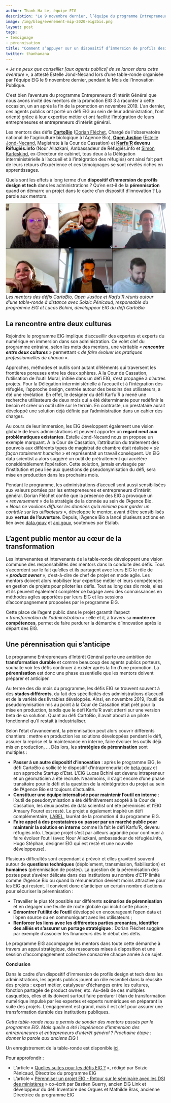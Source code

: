```yaml
---
author: Thanh Ha Le, équipe EIG
description: "Le 9 novembre dernier, l’équipe du programme Entrepreneurs d’Intérêt Général a organisé une table-ronde pendant laquelle plusieurs agents publics porteurs de défis EIG 3 ont été invités à raconter leur expérience, un an après la fin de la promotion en novembre 2019. Quels sont les enjeux de l’immersion de profils design et tech dans les administrations ? Quels en sont les bénéfices durables ? Qu’en est-il de la pérennisation des projets développés dans ce cadre ? Vous trouverez dans cet article les principaux apprentissages tirés de leurs témoignages."
image: /img/blog/evenement-mip-2020-eig3bis.png
layout: post
tags:
- témoignage
- pérennisation
title: "Comment s’appuyer sur un dispositif d’immersion de profils design et tech pour transformer son administration de façon pérenne ? La parole aux mentors de la promotion EIG 3"
twitter: thanhanana
---
```


« _Je ne peux que conseiller [aux agents publics] de se lancer dans cette aventure_ », a attesté Estelle Jond-Necand lors d’une table-ronde organisée par l’équipe EIG le 9 novembre dernier, pendant le Mois de l’Innovation Publique.

C’est bien l’aventure du programme Entrepreneurs d’Intérêt Général que nous avons invité des mentors de la promotion EIG 3 à raconter à cette occasion, un an après la fin de la promotion en novembre 2019. L’an dernier, ces agents publics ont porté un défi EIG au sein de leur administration, l’ont orienté grâce à leur expertise métier et ont facilité l’intégration de leurs entrepreneures et entrepreneurs d’intérêt général.

Les mentors des défis **[CartoBio](https://entrepreneur-interet-general.etalab.gouv.fr/defis/2019/cartobio.html)** ([Dorian Fléchet](https://entrepreneur-interet-general.etalab.gouv.fr/communaute/2019/dorian-flechet.html), Chargé de l'observatoire national de l'agriculture biologique à l’Agence Bio), **[Open Justice](https://entrepreneur-interet-general.etalab.gouv.fr/defis/2019/openjustice.html)** ([Estelle Jond-Necand](https://entrepreneur-interet-general.etalab.gouv.fr/communaute/2020/estelle-jond-necand.html), Magistrate à la Cour de Cassation) et **[Karfu’R](https://entrepreneur-interet-general.etalab.gouv.fr/defis/2019/karfur.html) devenu Réfugiés.info** (Nour Allazkani, Ambassadeur de Réfugiés.info et [Simon Karleskind](https://entrepreneur-interet-general.etalab.gouv.fr/communaute/2019/simon-karleskind.html), ex-Directeur de cabinet, tous deux à la Délégation interministérielle à l’accueil et à l’intégration des réfugiés) ont ainsi fait part de leurs retours d’expérience et ces témoignages se sont révélés riches en apprentissages.

Quels sont les effets à long terme d’un **dispositif d’immersion de profils design et tech** dans les administrations ? Qu’en est-il de la **pérennisation** quand on démarre un projet dans le cadre d’un dispositif d’innovation ? La parole aux mentors.

![Deux femmes et quatre hommes sont en visioconférence. Tous sourient.](/img/blog/evenement-mip-2020-eig3.png)
_Les mentors des défis CartoBio, Open Justice et Karfu’R réunis autour d’une table-ronde à distance avec Soizic Pénicaud, responsable du programme EIG et Lucas Bchini, développeur EIG du défi CartoBio_

## **La rencontre entre deux cultures**

Rejoindre le programme EIG implique d’accueillir des expertes et experts du numérique en immersion dans son administration. Ce volet clef du programme entraine, selon les mots des mentors, une véritable « **_rencontre entre deux cultures_** » permettant « _de faire évoluer les pratiques professionnelles de chacun_ ».

Approches, méthodes et outils sont autant d’éléments qui traversent les frontières poreuses entre les deux sphères. A la Cour de Cassation, l’utilisation de l’outil Mural, initiée dans un défi EIG, s’est propagée à d’autres projets. Pour la Délégation interministérielle à l’accueil et à l’intégration des réfugiés, l’approche design, centrée autour des besoins des utilisateurs, a été une révélation. En effet, le designer du défi Karfu’R a mené une recherche utilisateurs de deux mois qui a été déterminante pour redéfinir le besoin et créer un outil utile sur le terrain. En contraste, un prestataire aurait développé une solution déjà définie par l’administration dans un cahier des charges.

Au cours de leur immersion, les EIG développent également une vision globale de leurs administrations et peuvent apporter un **regard neuf aux problématiques existantes**. Estelle Jond-Necand nous en propose un exemple marquant. A la Cour de Cassation, l’attribution du traitement des pourvois aux différents types de magistrat de chambre était réalisée « _de façon totalement humaine_ » et représentait un travail conséquent. Un EIG data scientist a alors suggéré un outil de prétraitement qui accélère considérablement l’opération. Cette solution, jamais envisagée par l’institution et peu liée aux questions de pseudonymisation du défi, sera mise en production dans les prochains mois.

Pendant le programme, les administrations d’accueil sont aussi sensibilisées aux valeurs portées par les entrepreneures et entrepreneurs d’intérêt général. Dorian Fléchet confie que la présence des EIG a provoqué un « _renversement_ » de la stratégie de la donnée au sein de l’Agence Bio. « _Nous ne voulions diffuser les données qu’a minima pour garder un contrôle sur les utilisateurs_ », développe le mentor, avant d’être sensibilisés aux **vertus de l’ouverture**. Depuis, l’Agence Bio a lancé plusieurs actions en lien avec [data.gouv](https://www.data.gouv.fr/fr/) et [api.gouv](https://api.gouv.fr/), soutenues par Etalab.

## **L’agent public mentor au cœur de la transformation**

Les intervenantes et intervenants de la table-ronde développent une vision commune des responsabilités des mentors dans la conduite des défis. Tous s’accordent sur le fait qu’elles et ils partagent avec leurs EIG le rôle de « **_product owner_** », c’est-à-dire de chef de projet en mode agile. Les mentors doivent alors mobiliser leur expertise métier et leurs compétences en gestion de projets pour piloter les défis. Tout au long des dix mois, elles et ils peuvent également compléter ce bagage avec des connaissances en méthodes agiles apportées par leurs EIG et les sessions d’accompagnement proposées par le programme EIG.

Cette place de l’agent public dans le projet garantit l’aspect « _transformation de l’administration_ » : elle et il, à travers sa **montée en compétences**, permet de faire perdurer la démarche d’innovation après le départ des EIG.

## **Une pérennisation qui s’anticipe**

Le programme Entrepreneurs d’Intérêt Général porte une ambition de **transformation durable** et comme beaucoup des agents publics porteurs, souhaite voir les défis continuer à exister après la fin d’une promotion. La **pérennisation** est donc une phase essentielle que les mentors doivent préparer et anticiper.  

Au terme des dix mois du programme, les défis EIG se trouvent souvent à des **stades différents**, du fait des spécificités des administrations d’accueil et de la variété des livrables développés. Ainsi, en novembre 2019, l’outil de pseudonymisation mis au point à la Cour de Cassation était prêt pour la mise en production, tandis que le défi Karfu’R avait atterri sur une version beta de sa solution. Quant au défi CartoBio, il avait abouti à un pilote fonctionnel qu’il restait à industrialiser.

Selon l’état d’avancement, la pérennisation peut alors couvrir différents chantiers : mettre en production les solutions développées pendant le défi, assurer la reprise et la maintenance en interne, faire évoluer les outils déjà mis en production, … Dès lors, les **stratégies de pérennisation** sont multiples :
- **Passer à un autre dispositif d’innovation** : après le programme EIG, le défi CartoBio a sollicité le dispositif d’intrapreneuriat de [beta.gouv](https://beta.gouv.fr/) et son approche Startup d’Etat. L’EIG Lucas Bchini est devenu intrapreneur et un géomaticien a été recruté. Néanmoins, il s’agit encore d’une phase transitoire pour le défi et la question de la réintégration du projet au sein de l’Agence Bio est toujours d’actualité.
- **Constituer une équipe internalisée pour maintenir l’outil en interne** : l’outil de pseudonymisation a été définitivement adopté à la Cour de Cassation, les deux postes de data scientist ont été pérennisés et l’EIG Amaury Fouret est resté. Le projet a également inspiré un défi complémentaire, [LABEL](https://entrepreneur-interet-general.etalab.gouv.fr/defis/2020/label.html), lauréat de la promotion 4 du programme EIG.
- **Faire appel à des prestataires ou passer par un marché public pour maintenir la solution en interne** comme l’a fait le défi Karfu’R, devenu réfugiés.info. L’équipe projet s’est par ailleurs agrandie pour continuer à faire évoluer l’outil (avec Nour Allazkani, ambassadeur de réfugiés.info, Hugo Stéphan, designer EIG qui est resté et une nouvelle développeuse).

Plusieurs difficultés sont cependant à prévoir et elles gravitent souvent autour de **questions techniques** (déploiement, transmission, fiabilisation) et **humaines** (pérennisation de postes). La question de la pérennisation des postes peut s’avérer délicate dans des institutions au nombre d’ETP limité comme l’Agence Bio ou quand la rémunération devient moins attractive pour les EIG qui restent. Il convient donc d’anticiper un certain nombre d’actions pour sécuriser la pérennisation :
- Travailler le plus tôt possible sur différents **scénarios de pérennisation** et en dégager une feuille de route globale qui inclut cette phase ;
- **Démontrer l’utilité de l’outil** développé en encourageant l’open data et l’open source ou en communiquant avec les utilisateurs ;
- **Renforcer les liens avec les différentes parties prenantes, identifier des alliés et s’assurer un portage stratégique** : Dorian Fléchet suggère par exemple d’associer les financeurs dès le début des défis.

Le programme EIG accompagne les mentors dans toute cette démarche à travers un appui stratégique, des ressources mises à disposition et une session d’accompagnement collective consacrée chaque année à ce sujet.

**Conclusion**

Dans le cadre d’un dispositif d’immersion de profils design et tech dans les administrations, les agents publics jouent un rôle essentiel dans la réussite des projets : expert métier, catalyseur d’échanges entre les cultures, fonction partagée de product owner, etc. Au-delà de ces multiples casquettes, elles et ils doivent surtout faire perdurer l’élan de transformation numérique impulsé par les expertes et experts numériques en préparant la suite des projets. L’engagement est grand, mais il est clef pour assurer une transformation durable des institutions publiques.

_Cette table-ronde nous a permis de sonder des mentors passés par le programme EIG. Mais quelle a été l’expérience d’immersion des entrepreneures et entrepreneurs d’intérêt général ? Prochaine étape : donner la parole aux anciens EIG !_

Un enregistrement de la table-ronde est disponible [ici](https://www.dailymotion.com/video/x7xtj58).  

Pour approfondir :
- L’article « [Quelles suites pour les défis EIG ?](https://entrepreneur-interet-general.etalab.gouv.fr/blog/2019/05/20/session-perennisation-defis-eig-3.html) », rédigé par Soizic Pénicaud, Directrice du programme EIG 
- L’article « [Pérenniser un projet EIG - Retour sur le séminaire avec les DSI des ministères](https://entrepreneur-interet-general.etalab.gouv.fr/blog/2018/05/24/atelier-construction-plan-actions-avec-les-dsi.html) » co-écrit par Bastien Guerry, ancien EIG Link et développeur du défi Inventaire des Orgues et Mathilde Bras, ancienne Directrice du programme EIG
